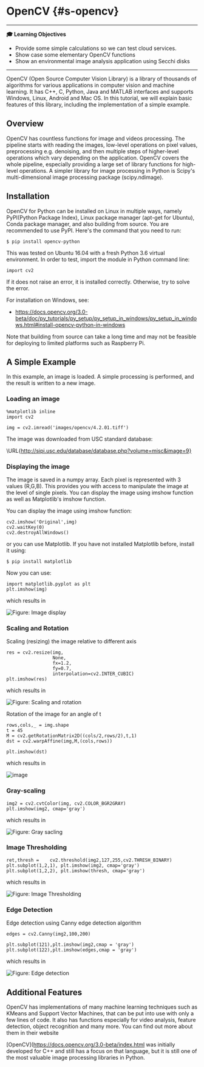 # OpenCV {#s-opencv}

---

**:mortar_board: Learning Objectives**

* Provide some simple calculations so we can test cloud services.
* Show case some elementary OpenCV functions
* Show an environmental image analysis application using Secchi disks

---

OpenCV (Open Source Computer Vision Library) is a library of thousands
of algorithms for various applications in computer vision and machine
learning. It has C++, C, Python, Java and MATLAB interfaces and supports
Windows, Linux, Android and Mac OS. In this tutorial, we will explain
basic features of this library, including the implementation of a simple
example.

Overview
--------

OpenCV has countless functions for image and videos processing. The
pipeline starts with reading the images, low-level operations on pixel
values, preprocessing e.g. denoising, and then multiple steps of
higher-level operations which vary depending on the application. OpenCV
covers the whole pipeline, especially providing a large set of library
functions for high-level operations. A simpler library for image
processing in Python is Scipy's multi-dimensional image processing
package (scipy.ndimage).

Installation
------------

OpenCV for Python can be installed on Linux in multiple ways, namely
PyPI(Python Package Index), Linux package manager (apt-get for Ubuntu),
Conda package manager, and also building from source. You are
recommended to use PyPI. Here's the command that you need to run:

    $ pip install opencv-python

This was tested on Ubuntu 16.04 with a fresh Python 3.6 virtual
environment. In order to test, import the module in Python command line:

    import cv2

If it does not raise an error, it is installed correctly. Otherwise, try
to solve the error.

For installation on Windows, see:

* <https://docs.opencv.org/3.0-beta/doc/py_tutorials/py_setup/py_setup_in_windows/py_setup_in_windows.html#install-opencv-python-in-windows>

Note that building from source can take a long time and may not be
feasible for deploying to limited platforms such as Raspberry Pi.

A Simple Example
----------------

In this example, an image is loaded. A simple processing is performed,
and the result is written to a new image.

### Loading an image

    %matplotlib inline
    import cv2

    img = cv2.imread('images/opencv/4.2.01.tiff') 

The image was downloaded from USC standard database:

\URL{http://sipi.usc.edu/database/database.php?volume=misc&image=9}
### Displaying the image

The image is saved in a numpy array. Each pixel is represented with 3
values (R,G,B). This provides you with access to manipulate the image at
the level of single pixels. You can display the image using imshow
function as well as Matplotlib's imshow function.

You can display the image using imshow function:

    cv2.imshow('Original',img)
    cv2.waitKey(0)
    cv2.destroyAllWindows()

or you can use Matplotlib. If you have not installed Matplotlib before,
install it using:

    $ pip install matplotlib

Now you can use:

    import matplotlib.pyplot as plt
    plt.imshow(img)

which results in

![**Figure:** Image display](images/opencv/output_5_1.png)

### Scaling and Rotation

Scaling (resizing) the image relative to different axis

    res = cv2.resize(img,
                     None,
                     fx=1.2, 
                     fy=0.7, 
                     interpolation=cv2.INTER_CUBIC)
    plt.imshow(res)

which results in

![**Figure:** Scaling and rotation](images/opencv/output_7_1.png)

Rotation of the image for an angle of t

    rows,cols,_ = img.shape
    t = 45
    M = cv2.getRotationMatrix2D((cols/2,rows/2),t,1)
    dst = cv2.warpAffine(img,M,(cols,rows))

    plt.imshow(dst)

which results in

![image](images/opencv/output_9_1.png)

### Gray-scaling

    img2 = cv2.cvtColor(img, cv2.COLOR_BGR2GRAY)
    plt.imshow(img2, cmap='gray')

which results in

![**Figure:** Gray sacling](images/opencv/output_11_1.png)

### Image Thresholding

    ret,thresh =    cv2.threshold(img2,127,255,cv2.THRESH_BINARY)
    plt.subplot(1,2,1), plt.imshow(img2, cmap='gray')
    plt.subplot(1,2,2), plt.imshow(thresh, cmap='gray')

which results in

![**Figure:** Image Thresholding](images/opencv/output_13_1.png)

### Edge Detection

Edge detection using Canny edge detection algorithm

    edges = cv2.Canny(img2,100,200)

    plt.subplot(121),plt.imshow(img2,cmap = 'gray')
    plt.subplot(122),plt.imshow(edges,cmap = 'gray')

which results in

![**Figure:** Edge detection](images/opencv/output_15_1.png)

Additional Features
-------------------

OpenCV has implementations of many machine learning techniques such as
KMeans and Support Vector Machines, that can be put into use with only a
few lines of code. It also has functions especially for video analysis,
feature detection, object recognition and many more. You can find out
more about them in their website

[OpenCV](<https://docs.opencv.org/3.0-beta/index.html>
was initially developed for C++ and still has a focus on that
language, but it is still one of the most valuable image processing
libraries in Python.
